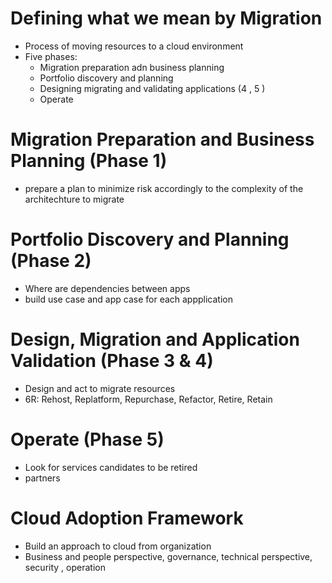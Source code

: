 # Defining what we mean by Migration
- Process of moving resources to a cloud environment
- Five phases:
    - Migration preparation adn business planning
    - Portfolio discovery and planning
    - Designing migrating and validating applications (4 , 5 )
    - Operate
# Migration Preparation and Business Planning (Phase 1)
- prepare a plan to minimize risk accordingly to the complexity of the architechture to migrate
# Portfolio Discovery and Planning (Phase 2)
- Where are dependencies between apps
- build use case and app case for each appplication
# Design, Migration and Application Validation (Phase 3 & 4)
- Design and act to migrate resources
- 6R:  Rehost, Replatform, Repurchase, Refactor, Retire, Retain
# Operate (Phase 5)
- Look for services candidates to be retired
- partners 
# Cloud Adoption Framework
- Build an approach to cloud from organization
- Business and people perspective, governance, technical perspective, security , operation


